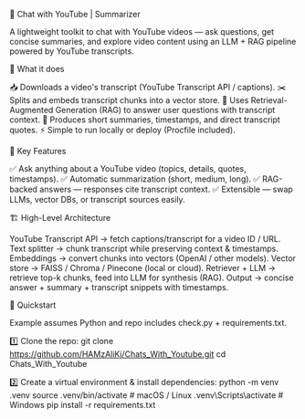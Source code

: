 🎥 Chat with YouTube | Summarizer


A lightweight toolkit to chat with YouTube videos — ask questions, get concise summaries, and explore video content using an LLM + RAG pipeline powered by YouTube transcripts.

🔹 What it does

📥 Downloads a video's transcript (YouTube Transcript API / captions).
✂️ Splits and embeds transcript chunks into a vector store.
🤖 Uses Retrieval-Augmented Generation (RAG) to answer user questions with transcript context.
📝 Produces short summaries, timestamps, and direct transcript quotes.
⚡ Simple to run locally or deploy (Procfile included).

🌟 Key Features

✅ Ask anything about a YouTube video (topics, details, quotes, timestamps).
✅ Automatic summarization (short, medium, long).
✅ RAG-backed answers — responses cite transcript context.
✅ Extensible — swap LLMs, vector DBs, or transcript sources easily.

🏗️ High-Level Architecture

YouTube Transcript API → fetch captions/transcript for a video ID / URL.
Text splitter → chunk transcript while preserving context & timestamps.
Embeddings → convert chunks into vectors (OpenAI / other models).
Vector store → FAISS / Chroma / Pinecone (local or cloud).
Retriever + LLM → retrieve top-k chunks, feed into LLM for synthesis (RAG).
Output → concise answer + summary + transcript snippets with timestamps.

🚀 Quickstart

Example assumes Python and repo includes check.py + requirements.txt.

1️⃣ Clone the repo:
git clone https://github.com/HAMzAliKj/Chats_With_Youtube.git
cd Chats_With_Youtube

2️⃣ Create a virtual environment & install dependencies:
python -m venv .venv
source .venv/bin/activate   # macOS / Linux
.venv\Scripts\activate      # Windows
pip install -r requirements.txt
